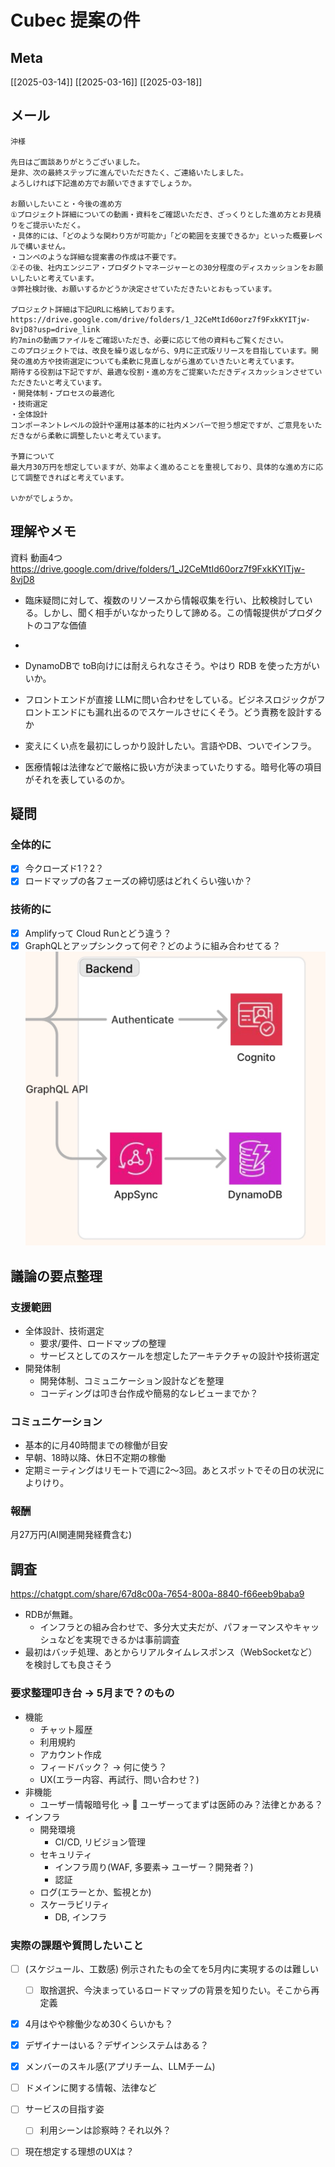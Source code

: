 # Cubec 提案の件

## Meta

[[2025-03-14]] [[2025-03-16]] [[2025-03-18]]

## メール

```
沖様

先日はご面談ありがとうございました。
是非、次の最終ステップに進んでいただきたく、ご連絡いたしました。
よろしければ下記進め方でお願いできますでしょうか。

お願いしたいこと・今後の進め方
①プロジェクト詳細についての動画・資料をご確認いただき、ざっくりとした進め方とお見積りをご提示いただく。
・具体的には、「どのような関わり方が可能か」「どの範囲を支援できるか」といった概要レベルで構いません。
・コンペのような詳細な提案書の作成は不要です。
②その後、社内エンジニア・プロダクトマネージャーとの30分程度のディスカッションをお願いしたいと考えています。
③弊社検討後、お願いするかどうか決定させていただきたいとおもっています。

プロジェクト詳細は下記URLに格納しております。
https://drive.google.com/drive/folders/1_J2CeMtId60orz7f9FxkKYITjw-8vjD8?usp=drive_link
約7minの動画ファイルをご確認いただき、必要に応じて他の資料もご覧ください。
このプロジェクトでは、改良を繰り返しながら、9月に正式版リリースを目指しています。開発の進め方や技術選定についても柔軟に見直しながら進めていきたいと考えています。
期待する役割は下記ですが、最適な役割・進め方をご提案いただきディスカッションさせていただきたいと考えています。
・開発体制・プロセスの最適化
・技術選定
・全体設計
コンポーネントレベルの設計や運用は基本的に社内メンバーで担う想定ですが、ご意見をいただきながら柔軟に調整したいと考えています。

予算について
最大月30万円を想定していますが、効率よく進めることを重視しており、具体的な進め方に応じて調整できればと考えています。

いかがでしょうか。
```

## 理解やメモ

資料 動画4つ
https://drive.google.com/drive/folders/1_J2CeMtId60orz7f9FxkKYITjw-8vjD8

- 臨床疑問に対して、複数のリソースから情報収集を行い、比較検討している。しかし、聞く相手がいなかったりして諦める。この情報提供がプロダクトのコアな価値
- 

- DynamoDBで toB向けには耐えられなさそう。やはり RDB を使った方がいいか。
- フロントエンドが直接 LLMに問い合わせをしている。ビジネスロジックがフロントエンドにも漏れ出るのでスケールさせにくそう。どう責務を設計するか
- 変えにくい点を最初にしっかり設計したい。言語やDB、ついでインフラ。
- 医療情報は法律などで厳格に扱い方が決まっていたりする。暗号化等の項目がそれを表しているのか。

## 疑問

### 全体的に

- [x] 今クローズド1？2？
- [x] ロードマップの各フェーズの締切感はどれくらい強いか？

### 技術的に

- [x] Amplifyって Cloud Runとどう違う？
- [x] GraphQLとアップシンクって何ぞ？どのように組み合わせてる？
![](i/96b2c927-4ef6-4e19-848b-e89afbeaf35b.jpg)

## 議論の要点整理

### 支援範囲

- 全体設計、技術選定
	- 要求/要件、ロードマップの整理
	- サービスとしてのスケールを想定したアーキテクチャの設計や技術選定
- 開発体制
	- 開発体制、コミュニケーション設計などを整理
	- コーディングは叩き台作成や簡易的なレビューまでか？

### コミュニケーション

- 基本的に月40時間までの稼働が目安
- 早朝、18時以降、休日不定期の稼働
- 定期ミーティングはリモートで週に2〜3回。あとスポットでその日の状況によりけり。

### 報酬

月27万円(AI関連開発経費含む)

## 調査

https://chatgpt.com/share/67d8c00a-7654-800a-8840-f66eeb9baba9
-  RDBが無難。
	- インフラとの組み合わせで、多分大丈夫だが、パフォーマンスやキャッシュなどを実現できるかは事前調査
- 最初はバッチ処理、あとからリアルタイムレスポンス（WebSocketなど）を検討しても良さそう

### 要求整理叩き台 -> 5月まで？のもの

- 機能
	- チャット履歴
	- 利用規約
	- アカウント作成
	- フィードバック？ -> 何に使う？
	- UX(エラー内容、再試行、問い合わせ？)
- 非機能
	- ユーザー情報暗号化 -> 🔶 ユーザーってまずは医師のみ？法律とかある？
- インフラ
	- 開発環境
		- CI/CD, リビジョン管理
	- セキュリティ
		- インフラ周り(WAF, 多要素-> ユーザー？開発者？)
		- 認証
	- ログ(エラーとか、監視とか)
	- スケーラビリティ
		- DB, インフラ

### 実際の課題や質問したいこと

- [ ] (スケジュール、工数感) 例示されたもの全てを5月内に実現するのは難しい
	- [ ] 取捨選択、今決まっているロードマップの背景を知りたい。そこから再定義
- [x] 4月はやや稼働少なめ30くらいかも？
- [x] デザイナーはいる？デザインシステムはある？
- [x] メンバーのスキル感(アプリチーム、LLMチーム)

- [ ] ドメインに関する情報、法律など
- [ ] サービスの目指す姿
	- [ ] 利用シーンは診察時？それ以外？

- [ ] 現在想定する理想のUXは？